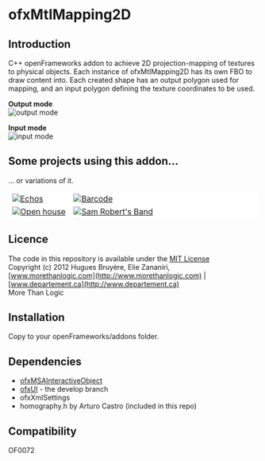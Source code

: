 ofxMtlMapping2D
=====================================

Introduction
------------
C++ openFrameworks addon to achieve 2D projection-mapping of textures to physical objects. Each instance of ofxMtlMapping2D has its own FBO to draw content into. Each created shape has an output polygon used for mapping, and an input polygon defining the texture coordinates to be used.

**Output mode**  
![output mode](http://www.morethanlogic.com/ofxMtl/ofxMtlMapping2D/ofxMtlMapping2D_output.png)

**Input mode**  
![input mode](http://www.morethanlogic.com/ofxMtl/ofxMtlMapping2D/ofxMtlMapping2D_input.png)

Some projects using this addon...
------------
... or variations of it.
<table style="border-style: hidden; background:#FFFFFF">
<tr>
<td style="border-style: hidden; background:#FFFFFF"><a href="http://www.smallfly.com/2012/08/echos/"><img src="http://www.morethanlogic.com/ofxMtl/ofxMtlMapping2D/ofxMtlMapping2D_Echos.jpg" alt="Echos"></a></td>
<td style="border-style: hidden; background:#FFFFFF"><a href="http://www.smallfly.com/2011/12/barcode/"><img src="http://www.morethanlogic.com/ofxMtl/ofxMtlMapping2D/ofxMtlMapping2D_Barcode.jpg" alt="Barcode"></a></td>
</tr>
<tr>
<td style="border-style: hidden; background:#FFFFFF"><a href="http://www.smallfly.com/2011/06/306/"><img src="http://www.morethanlogic.com/ofxMtl/ofxMtlMapping2D/ofxMtlMapping2D_DesignOpenHouse_.jpg" alt="Open house"></a></td>
<td style="border-style: hidden; background:#FFFFFF"><a href="http://www.smallfly.com/2011/06/sam-roberts-band-i-feel-you/"><img src="http://www.morethanlogic.com/ofxMtl/ofxMtlMapping2D/ofxMtlMapping2D_SamRobertBand_.jpg" alt="Sam Robert's Band"></a></td>
</tr>
</table>

Licence
-------
The code in this repository is available under the [MIT License](https://en.wikipedia.org/wiki/MIT_License)  
Copyright (c) 2012 Hugues Bruyère, Elie Zananiri, [www.morethanlogic.com](http://www.morethanlogic.com) | [www.departement.ca](http://www.departement.ca)    
More Than Logic

Installation
------------
Copy to your openFrameworks/addons folder.

Dependencies
------------
* [ofxMSAInteractiveObject](https://github.com/memo/ofxMSAInteractiveObject)
* [ofxUI](https://github.com/rezaali/ofxUI/tree/develop) - the develop branch
* ofxXmlSettings
* homography.h by Arturo Castro (included in this repo)

Compatibility
------------
OF0072